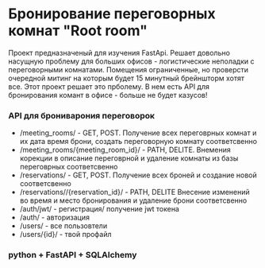 # Бронирование переговорных комнат "Root room"
Проект предназначеный для изучения FastApi. Решает довольно насущную проблему для больших офисов - логистические неполадки с переговорными комнатами. Помещения ограниченные, но проверсти очередной митинг на которым будет 15 минутный брейншторм хотят все. Этот проект решает это прболему. В нем есть API для бронирования комант в офисе - больше не будет казусов!

### API для брониварония переговорок
- /meeting_rooms/ - GET, POST. Получение всех переговрных комнат и их дата время брони, создать переговорную комнату соответсвенно
- /meeting_rooms/{meeting_room_id}/ - PATH, DELITE. Внемения корекции в описание переговрной и удаление комнаты из базы переговрных соответсвенно
- /reservations/ - GET, POST. Получение всех броней и создание новой соответсвенно
- /reservations//{reservation_id}/ - PATH, DELITE Внесение изменений во время и место бронирования и удаление брони соответсвенно
- /auth/jwt/ - регистрация/ получение jwt токена
- /auth/ - авторизация
- /users/ - все пользовтели
- /users/{id}/ - твой профайл

### python + FastAPI + SQLAlchemy
